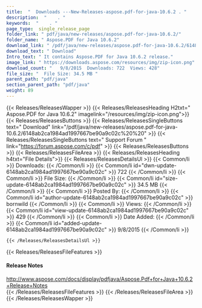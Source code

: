 ```yaml
---
title:  "  Downloads ---New-Releases-aspose.pdf-for-java-10.6.2 . " 
description:  "    . " 
keywords:  "    . " 
page_type:  single_release_page
folder_link: " pdf/java/new-releases/aspose.pdf-for-java-10.6.2/"
folder_name: " Aspose.PDF for Java 10.6.2"
download_link: " /pdf/java/new-releases/aspose.pdf-for-java-10.6.2/6148ab2ca1984ad1997667be90a9c02c"
download_text: " Download"
Intro_text: " It contains Aspose.PDF for Java 10.6.2 release."
image_link: " https://downloads.aspose.com/resources/img/zip-icon.png"
download_count: "   9/8/2015  Downloads: 722  Views: 428"
file_size: "  File Size: 34.5 MB "
parent_path: "pdf/java"
section_parent_path: "pdf/java"
weight: 89 
---
```


{{< Releases/ReleasesWapper >}}
  {{< Releases/ReleasesHeading H2txt=" Aspose.PDF for Java 10.6.2" imagelink="/resources/img/zip-icon.png">}}
  {{< Releases/ReleasesButtons >}}
    {{< Releases/ReleasesSingleButtons text=" Download" link="/pdf/java/new-releases/aspose.pdf-for-java-10.6.2/6148ab2ca1984ad1997667be90a9c02c%20%20" >}}
    {{< Releases/ReleasesSingleButtons text=" Support Forum " link="https://forum.aspose.com/c/pdf" >}}
  {{< Releases/ReleasesButtons >}}
  {{< Releases/ReleasesFileArea >}}
    {{< Releases/ReleasesHeading h4txt="File Details">}}
    {{< Releases/ReleasesDetailsUl >}}
            {{< Common/li  >}} Downloads: {{< /Common/li >}} 
      {{< Common/li id="dwn-update-6148ab2ca1984ad1997667be90a9c02c" >}} 722 {{< /Common/li >}} 
      {{< Common/li  >}} File Size: {{< /Common/li >}} 
      {{< Common/li id="size-update-6148ab2ca1984ad1997667be90a9c02c" >}} 34.5 MB {{< /Common/li >}} 
      {{< Common/li  >}} Posted By: {{< /Common/li >}} 
      {{< Common/li id="author-update-6148ab2ca1984ad1997667be90a9c02c" >}} bornwild {{< /Common/li >}} 
      {{< Common/li  >}} Views: {{< /Common/li >}} 
      {{< Common/li id="view-update-6148ab2ca1984ad1997667be90a9c02c" >}} 429 {{< /Common/li >}} 
      {{< Common/li  >}} Date Added: {{< /Common/li >}} 
      {{< Common/li id="added-update-6148ab2ca1984ad1997667be90a9c02c" >}} 9/8/2015 {{< /Common/li >}} 

    {{< /Releases/ReleasesDetailsUl >}}

  {{< Releases/ReleasesFileFeatures >}}
      <h4>Release Notes</h4><div><a href="http://www.aspose.com/docs/display/pdfjava/Aspose.Pdf+for+Java+10.6.2+Release+Notes">http://www.aspose.com/docs/display/pdfjava/Aspose.Pdf+for+Java+10.6.2+Release+Notes</a></div>
  {{< /Releases/ReleasesFileFeatures >}}
 {{< /Releases/ReleasesFileArea >}}
{{< /Releases/ReleasesWapper >}}


